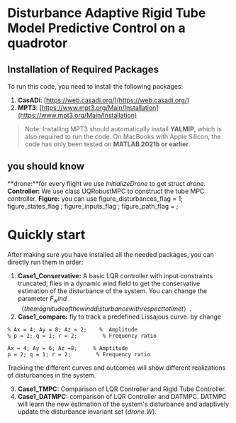 # Disturbance Adaptive Rigid Tube Model Predictive Control on a quadrotor

## Installation of Required Packages

To run this code, you need to install the following packages:

1. **CasADi**: [https://web.casadi.org/](https://web.casadi.org/)  
2. **MPT3**: [https://www.mpt3.org/Main/Installation](https://www.mpt3.org/Main/Installation)  

> Note: Installing MPT3 should automatically install **YALMIP**, which is also required to run the code.
> On MacBooks with Apple Silicon, the code has only been tested on **MATLAB 2021b or earlier**.


## you should know
**drone:**for every flight we use $InitializeDrone$ to get struct $drone$.
**Controller:** We use class UQRobustMPC to construct the tube MPC controller.
**Figure:** you can use figure_disturbances_flag = 1;
figure_states_flag ;
figure_inputs_flag ;
figure_path_flag = ;

# Quickly start
After making sure you have installed all the needed packages, you can directly run them in order:
1. **Case1_Conservative:** A basic LQR controller with input constraints truncated, flies in a dynamic wind field to get the conservative estimation of the disturbance of the system. You can change the parameter $F_wind（the magnitude of the wind disturbance with respect to time t）$.
2. **Case1_compare:** fly to track a predefined Lissajous curve. by change  
``` Change the curve 
% Ax = 4; Ay = 8; Az = 2;    %  Amplitude
% p = 2; q = 1; r = 2;        % Frequency ratio

Ax = 4; Ay = 6; Az =8;     % Amptitude
p = 2; q = 1; r = 2;        % Frequency ratio
```
Tracking the different curves and outcomes will show different realizations of disturbances in the system.

3. **Case1_TMPC:** Comparison of LQR Controller and Rigid Tube Controller. 
4. **Case1_DATMPC:** comparison of LQR Controller and DATMPC. DATMPC will learn the new estimation of the system's disturbance and adaptively update the disturbance invariant set ($drone.W$).



